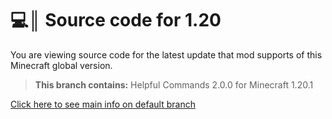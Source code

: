 # 💻║ Source code for 1.20
You are viewing source code for the latest update that mod supports of this Minecraft global version.

> **This branch contains:** Helpful Commands 2.0.0 for Minecraft 1.20.1

[Click here to see main info on default branch](https://github.com/ThatsNotM3/HelpfulCommands)
